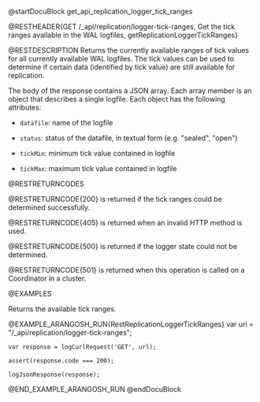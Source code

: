 
@startDocuBlock get_api_replication_logger_tick_ranges

@RESTHEADER{GET /_api/replication/logger-tick-ranges, Get the tick ranges available in the WAL logfiles, getReplicationLoggerTickRanges}

@RESTDESCRIPTION
Returns the currently available ranges of tick values for all currently
available WAL logfiles. The tick values can be used to determine if certain
data (identified by tick value) are still available for replication.

The body of the response contains a JSON array. Each array member is an
object
that describes a single logfile. Each object has the following attributes:

- `datafile`: name of the logfile

- `status`: status of the datafile, in textual form (e.g. "sealed", "open")

- `tickMin`: minimum tick value contained in logfile

- `tickMax`: maximum tick value contained in logfile

@RESTRETURNCODES

@RESTRETURNCODE{200}
is returned if the tick ranges could be determined successfully.

@RESTRETURNCODE{405}
is returned when an invalid HTTP method is used.

@RESTRETURNCODE{500}
is returned if the logger state could not be determined.

@RESTRETURNCODE{501}
is returned when this operation is called on a Coordinator in a cluster.

@EXAMPLES

Returns the available tick ranges.

@EXAMPLE_ARANGOSH_RUN{RestReplicationLoggerTickRanges}
    var url = "/_api/replication/logger-tick-ranges";

    var response = logCurlRequest('GET', url);

    assert(response.code === 200);

    logJsonResponse(response);
@END_EXAMPLE_ARANGOSH_RUN
@endDocuBlock
